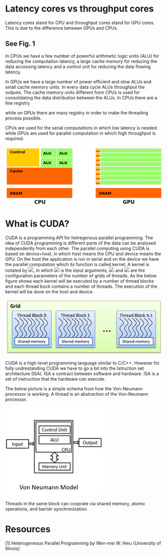 # Latency cores vs throughput cores

Latency cores stand for CPU and throughput cores stand for GPU cores. This is due to the difference between GPUs and CPUs. 

## See Fig. 1
In CPUs we have a few number of powerful arithmetic logic units (ALU) for reducing the computation latency, a large cache memory for reducing the data accessing latency and a control unit for reducing the data flowing latency. 

In GPUs we have a large number of power efficient and slow ALUs and small cache memory units. In every data cycle ALUs throughput the outputs. The cache memory units different from CPUs is used for consolidating the data distribution between the ALUs. In CPUs there are a few registry 

while on GPUs there are many registry in order to make the threading process possible.

CPUs are used for the serial computations in which low latency is needed while GPUs are used for parallel computation in which high throughput is required. 

![CPU vs GPU](./images/cpu-gpu.png)

# What is CUDA?

CUDA is a programming API for hetregenous parallel programming. 
The idea of CUDA programming is different parts of the data can be analysed independently from each other. The parallel computing using CUDA is based on device+host, in which host means the CPU and device means the GPU. On the host the application is run in serial and on the device we have the parallel computation which its function is called kernel. A kernel is notated by <img src="https://latex.codecogs.com/svg.latex?\;Kernel%20%3C%3C%3C%20nBl,%20nTr%20%3E%3E%3E%20(args)"/>, in which <img src="https://latex.codecogs.com/svg.latex?\;args"/> is the input arguments, <img src="https://latex.codecogs.com/svg.latex?\;nBl"/> and <img src="https://latex.codecogs.com/svg.latex?\;nTr"/> are the configuration parameters of the number of grids of threads. As the below figure shows each kernel will be executed by a number of thread blocks and each thread bock contains a number of threads. The execution of the kernel will be done on the host and device. 

![CPU vs GPU](./images/grids.png)

CUDA is a high-level programming language similar to C/C++. However for fully undrestanding CUDA we have to go a bit into the Istruction set architecture (ISA). ISA a contract between software and hardware. ISA is a set of instruction that the hardware can execute. 

The below picture is a simple schema from how the Von-Neumann processor is working. A thread is an abstraction of the Von-Neumann processor.

![Von-Neumann architecture](./images/Von-Neumann-architecture.jpg)

Threads in the same block can cooprate via shared memory, atomic operations, and barrier synchronization. 

# Resources

[1] Heterogeneous Parallel Programming by Wen-mei W. Hwu (University of Illinois)
